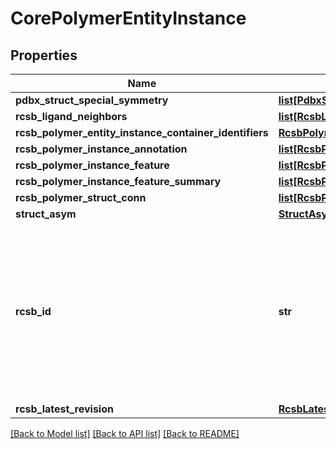 # CorePolymerEntityInstance

## Properties
Name | Type | Description | Notes
------------ | ------------- | ------------- | -------------
**pdbx_struct_special_symmetry** | [**list[PdbxStructSpecialSymmetry]**](PdbxStructSpecialSymmetry.md) |  | [optional] 
**rcsb_ligand_neighbors** | [**list[RcsbLigandNeighbors]**](RcsbLigandNeighbors.md) |  | [optional] 
**rcsb_polymer_entity_instance_container_identifiers** | [**RcsbPolymerEntityInstanceContainerIdentifiers**](RcsbPolymerEntityInstanceContainerIdentifiers.md) |  | [optional] 
**rcsb_polymer_instance_annotation** | [**list[RcsbPolymerInstanceAnnotation]**](RcsbPolymerInstanceAnnotation.md) |  | [optional] 
**rcsb_polymer_instance_feature** | [**list[RcsbPolymerInstanceFeature]**](RcsbPolymerInstanceFeature.md) |  | [optional] 
**rcsb_polymer_instance_feature_summary** | [**list[RcsbPolymerInstanceFeatureSummary]**](RcsbPolymerInstanceFeatureSummary.md) |  | [optional] 
**rcsb_polymer_struct_conn** | [**list[RcsbPolymerStructConn]**](RcsbPolymerStructConn.md) |  | [optional] 
**struct_asym** | [**StructAsym**](StructAsym.md) |  | [optional] 
**rcsb_id** | **str** | A unique identifier for each object in this entity instance container formed by  an &#x27;dot&#x27; (.) separated concatenation of entry and entity instance identifiers. | 
**rcsb_latest_revision** | [**RcsbLatestRevision**](RcsbLatestRevision.md) |  | [optional] 

[[Back to Model list]](../README.md#documentation-for-models) [[Back to API list]](../README.md#documentation-for-api-endpoints) [[Back to README]](../README.md)

